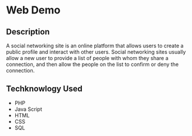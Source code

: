 
# Web Demo


## Description

A social networking site is an online platform that allows users to create a public profile and interact with other users. Social networking sites usually allow a new user to provide a list of people with whom they share a connection, and then allow the people on the list to confirm or deny the connection.

## Techknowlogy Used

- PHP
- Java Script
- HTML
- CSS
- SQL

